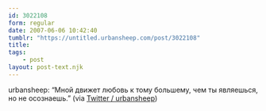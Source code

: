 ```yaml
---
id: 3022108
form: regular
date: 2007-06-06 10:42:40
tumblr: "https://untitled.urbansheep.com/post/3022108"
title:
tags:
    - post
layout: post-text.njk
---
```


<p>urbansheep: &ldquo;Мной движет любовь к тому большему, чем ты являешься, но не осознаешь.&rdquo; (via <a href="http://twitter.com/urbansheep/statuses/92954202">Twitter / urbansheep</a>)</p>

